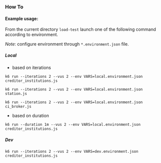 ### How To

#### Example usage:
From the current directory `load-test` launch one of the following command according to environment.

_Note_: configure environment through `*.environment.json` file.

##### Local
- based on iterations

 `k6 run --iterations 2 --vus 2 --env VARS=local.environment.json creditor_institutions.js`
 
 `k6 run --iterations 2 --vus 2 --env VARS=local.environment.json station.js`
 
 `k6 run --iterations 2 --vus 2 --env VARS=local.environment.json ci_broker.js`
 
- based on duration

 `k6 run --duration 1m --vus 2 --env VARS=local.environment.json creditor_institutions.js`

 
##### Dev

 `k6 run --iterations 2 --vus 2 --env VARS=dev.environment.json creditor_institutions.js`
